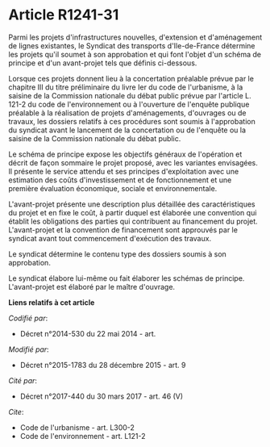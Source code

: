 # Article R1241-31

Parmi les projets d'infrastructures nouvelles, d'extension et d'aménagement de lignes existantes, le Syndicat des transports
d'Ile-de-France détermine les projets qu'il soumet à son approbation et qui font l'objet d'un schéma de principe et d'un
avant-projet tels que définis ci-dessous. 

Lorsque ces projets donnent lieu à la concertation préalable prévue par le chapitre III du titre préliminaire du livre Ier du
code de l'urbanisme, à la saisine de la Commission nationale du débat public prévue par l'article L. 121-2 du code de
l'environnement ou à l'ouverture de l'enquête publique préalable à la réalisation de projets d'aménagements, d'ouvrages ou de
travaux, les dossiers relatifs à ces procédures sont soumis à l'approbation du syndicat avant le lancement de la concertation
ou de l'enquête ou la saisine de la Commission nationale du débat public. 

Le schéma de principe expose les objectifs généraux de l'opération et décrit de façon sommaire le projet proposé, avec les
variantes envisagées. Il présente le service attendu et ses principes d'exploitation avec une estimation des coûts
d'investissement et de fonctionnement et une première évaluation économique, sociale et environnementale. 

L'avant-projet présente une description plus détaillée des caractéristiques du projet et en fixe le coût, à partir duquel est
élaborée une convention qui établit les obligations des parties qui contribuent au financement du projet. L'avant-projet et
la convention de financement sont approuvés par le syndicat avant tout commencement d'exécution des travaux. 

Le syndicat détermine le contenu type des dossiers soumis à son approbation. 

Le syndicat élabore lui-même ou fait élaborer les schémas de principe. L'avant-projet est élaboré par le maître d'ouvrage.

**Liens relatifs à cet article**

_Codifié par_:

  - Décret n°2014-530 du 22 mai 2014 - art.

_Modifié par_:

  - Décret n°2015-1783 du 28 décembre 2015 - art. 9

_Cité par_:

  - Décret n°2017-440 du 30 mars 2017 - art. 46 (V)

_Cite_:

  - Code de l'urbanisme - art. L300-2
  - Code de l'environnement - art. L121-2

